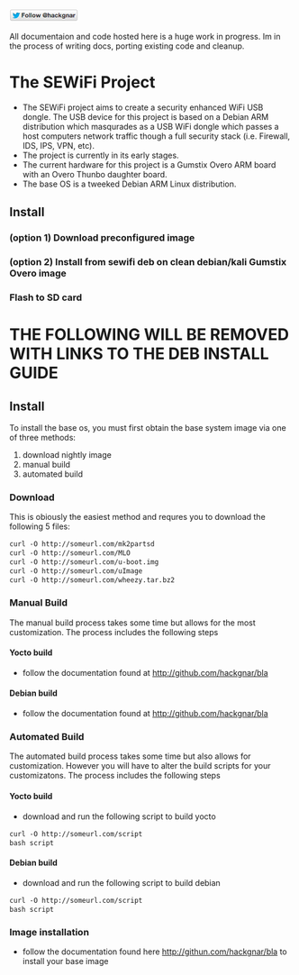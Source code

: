 [![Follow Hackgnar](https://raw.githubusercontent.com/hackgnar/sewifi/master/img/twitter_hackgnar.png)](https://twitter.com/hackgnar)

All documentaion and code hosted here is a huge work in progress.  Im in the process of writing docs, porting existing code and cleanup.

# The SEWiFi Project
* The SEWiFi project aims to create a security enhanced WiFi USB dongle.  The USB device for this project is based on a Debian ARM distribution which masqurades as a USB WiFi dongle which passes a host computers network traffic though a full security stack (i.e. Firewall, IDS, IPS, VPN, etc).
* The project is currently in its early stages.
* The current hardware for this project is a Gumstix Overo ARM board with an Overo Thunbo daughter board.
* The base OS is a tweeked Debian ARM Linux distribution.

## Install
### (option 1) Download preconfigured image
### (option 2) Install from sewifi deb on clean debian/kali Gumstix Overo image
### Flash to SD card


# THE FOLLOWING WILL BE REMOVED WITH LINKS TO THE DEB INSTALL GUIDE

## Install
To install the base os, you must first obtain the base system image via one of three methods:
1. download nightly image
2. manual build
3. automated build

### Download
This is obiously the easiest method and requres you to download the following 5 files:
```
curl -O http://someurl.com/mk2partsd
curl -O http://someurl.com/MLO
curl -O http://someurl.com/u-boot.img
curl -O http://someurl.com/uImage
curl -O http://someurl.com/wheezy.tar.bz2
```

### Manual Build
The manual build process takes some time but allows for the most customization.  The process includes the following steps
#### Yocto build
* follow the documentation found at http://github.com/hackgnar/bla
#### Debian build
* follow the documentation found at http://github.com/hackgnar/bla

### Automated Build
The automated build process takes some time but also allows for customization.  However you will have to alter the build scripts for your customizatons.  The process includes the following steps
#### Yocto build
* download and run the following script to build yocto
```
curl -O http://someurl.com/script
bash script
```
#### Debian build
* download and run the following script to build debian
```
curl -O http://someurl.com/script
bash script
```

### Image installation
* follow the documentation found here http://githun.com/hackgnar/bla  to install your base image
